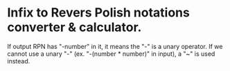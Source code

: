 # Infix to Revers Polish notations converter & calculator. 

If output RPN has "-number" in it, it means the "-" is a unary operator. If we cannot use a unary "-" (ex. "-(number * number)" in input), a "~" is used instead.
